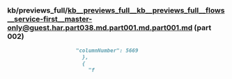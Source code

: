 ### kb/previews_full/kb__previews_full__kb__previews_full__flows__service-first__master-only@guest.har.part038.md.part001.md.part001.md (part 002)

```md
                      "columnNumber": 5669
                        },
                        {
                          "f
```

```
